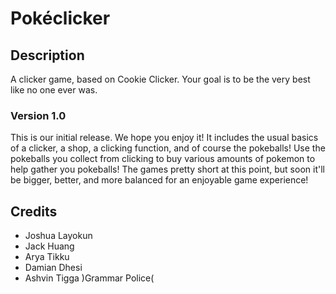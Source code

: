# Pokéclicker

## Description
A clicker game, based on Cookie Clicker. Your goal is to be the very best like no one ever was.
<!--
## FAQs

### Insert question here?
Insert answer here.

### Insert question here?
Insert answer here.

## Changelog

### Version 1.1

#### Bug fixes
 * Fixed thing
 * Fixed other thing

#### Changes
 * Added thing
 * Removed thing
 * Added a group of related things:
   * one
   * two
   * three
   * four
 * If you want to be fancy, you can use a...
   * + to indicate something added and a...
   * - to indicate something removed, just be careful with your markdown syntax!
-->
### Version 1.0
This is our initial release. We hope you enjoy it! It includes the usual basics of a clicker, a shop, a clicking function, and of course the pokeballs! Use the pokeballs you collect from clicking to buy various amounts of pokemon to help gather you pokeballs! The games pretty short at this point, but soon it'll be bigger, better, and more balanced for an enjoyable game experience!

## Credits
* Joshua Layokun
* Jack Huang
* Arya Tikku
* Damian Dhesi
* Ashvin Tigga )Grammar Police(
